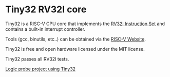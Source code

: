 # Tiny32 RV32I core

Tiny32 is a RISC-V CPU core that implements the [RV32I Instruction Set](http://riscv.org/)
and contains a built-in interrupt controller.

Tools (gcc, binutils, etc..) can be obtained via the [RISC-V Website](https://riscv.org/risc-v-landscape/).

Tiny32 is free and open hardware licensed under the MIT license.

Tiny32 passes all RV32I tests.

[Logic probe project using Tiny32](v6/logic_probe)
